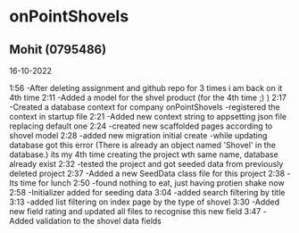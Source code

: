 # onPointShovels

## Mohit (0795486)

16-10-2022

1:56
	-After deleting assignment and github repo for 3 times i am back on it 4th time
2:11
	-Added a model for the shvel product (for the 4th time ;) )
2:17
	-Created a database context for company onPointShovels
	-registered the context in startup file
2:21
	-Added new context string to appsetting json file replacing default one
2:24
	-created new scaffolded pages according to shovel model
2:28
	-added new migration initial create
	-while updating database got this error (There is already an object named 'Shovel' in the database.) its my 4th time creating the project wth same name, database already exist
2:32
	-tested the project and got seeded data from previously deleted project
2:37
	-Added a new SeedData class file for this project
2:38
	-Its time for lunch
2:50
	-found nothing to eat, just having protien shake now
2:58
	-Initializer added for seeding data
3:04
	-added search filtering by title
3:13
	-added list filtering on index page by the type of shovel
3:30
	-Added new field rating and updated all files to recognise this new field
3:47
	-Added validation to the shovel data fields